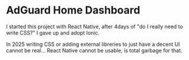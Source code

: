 # AdGuard Home Dashboard

I started this project with React Native, after 4days of "do I really need to write CSS?" I gave up and adopt Ionic.

In 2025 writing CSS or adding external libreries to just have a decent UI cannot be real... React Native cannot be usable, is total garbage for that.

